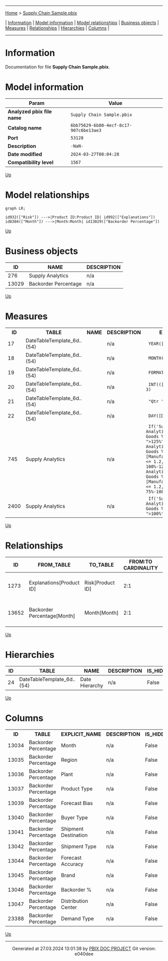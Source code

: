----

[Home](./index.md) > [Supply Chain Sample.pbix](Supply%20Chain%20Sample.pbix_dmv.md)

| [Information](#information) | [Model information](#model-information) | [Model relationships](#model-relationships) | [Business objects](#business-objects) | [Measures](#measures) | [Relationships](#relationships) | [Hierarchies](#hierarchies) | [Columns](#columns) |

----

# Information

Documentation for file **Supply Chain Sample.pbix**.

# Model information


| Param  | Value  |
|---|---|
| **Analyzed pbix file name** | `Supply Chain Sample.pbix` | 
| **Catalog name** | `6bb75629-6b80-4ecf-8c17-907c6be13ae3` | 
| **Port** | `53128`|
| **Description** | `-NaN-` | 
| **Date modified** | `2024-03-27T08:04:28` | 
| **Compatibility level** | `1567` | 



[Up](#information)

# Model relationships

```mermaid
graph LR;

id932(["Risk"]) --->|Product ID:Product ID| id992(["Explanations"])
id8304(["Month"]) --->|Month:Month| id13029(["Backorder Percentage"])
```



[Up](#information)

# Business objects

| ID | NAME | DESCRIPTION | 
|----|------|-------------|
| 276 | Supply Analytics | n/a |
| 13029 | Backorder Percentage | n/a |


[Up](#information)

# Measures


<table>
    <tr>
        <th> ID </th><th> TABLE </th><th> NAME </th><th> DESCRIPTION </th><th> EXPRESSION </th><th> IS_HIDDEN </th><th> STATE </th>
    </tr>
<tr>
        <td> 17 </td><td> DateTableTemplate_6d..(54) </td><td>  </td><td> n/a </td><td> <code> YEAR([Date]) </code></td><td> True </td><td>  1 </td> 
    </tr>
<tr>
        <td> 18 </td><td> DateTableTemplate_6d..(54) </td><td>  </td><td> n/a </td><td> <code> MONTH([Date]) </code></td><td> True </td><td>  1 </td> 
    </tr>
<tr>
        <td> 19 </td><td> DateTableTemplate_6d..(54) </td><td>  </td><td> n/a </td><td> <code> FORMAT([Date], "MMMM") </code></td><td> True </td><td>  1 </td> 
    </tr>
<tr>
        <td> 20 </td><td> DateTableTemplate_6d..(54) </td><td>  </td><td> n/a </td><td> <code> INT(([MonthNo] + 2) / 3) </code></td><td> True </td><td>  1 </td> 
    </tr>
<tr>
        <td> 21 </td><td> DateTableTemplate_6d..(54) </td><td>  </td><td> n/a </td><td> <code> "Qtr " & [QuarterNo] </code></td><td> True </td><td>  1 </td> 
    </tr>
<tr>
        <td> 22 </td><td> DateTableTemplate_6d..(54) </td><td>  </td><td> n/a </td><td> <code> DAY([Date]) </code></td><td> True </td><td>  1 </td> 
    </tr>
<tr>
        <td> 745 </td><td> Supply Analytics </td><td>  </td><td> n/a </td><td> <code> If('Supply Analytics'[Manufactured Goods %] <=0.9, ">125%", if('Supply Analytics'[Manufactured Goods %] >0.9 && [Manufactured Goods %] <= 1.2, "Between 100%-125%", if('Supply Analytics'[Manufactured Goods %] > 1.2 && [Manufactured Goods %] <= 1.2, "Between 75%-100%", "<75%"))) </code></td><td> True </td><td>  1 </td> 
    </tr>
<tr>
        <td> 2400 </td><td> Supply Analytics </td><td>  </td><td> n/a </td><td> <code> If('Supply Analytics'[Manufactured Goods %] <=1.1, ">100%", "<70%") </code></td><td> True </td><td>  1 </td> 
    </tr>
</table>


[Up](#information)

# Relationships 


| ID | FROM_TABLE | TO_TABLE | FROM:TO CARDINALITY | NAME | IS_ACTIVE  |
|----|------------|----------|---------------------|------|------------|
| 1273 | Explanations[Product ID] | Risk[Product ID] | 2:1 | f1f4dec2-922f-4ec6-8dc1-49554a10a01c | True |
| 13652 | Backorder Percentage[Month] | Month[Month] | 2:1 | 9ed0ec75-78b2-4f82-bffb-1dce5fda3499 | True |


[Up](#information)

# Hierarchies 



| ID | TABLE | NAME | DESCRIPTION  | IS_HIDDEN | 
|----|----------|------|--------------|-----------|
| 24 |DateTableTemplate_6d..(54) | Date Hierarchy | n/a | False | 


[Up](#information)

# Columns 


<table>
    <tr>
        <th> ID </th><th> TABLE </th><th> EXPLICIT_NAME </th><th> DESCRIPTION </th><th> IS_HIDDEN </th><th> EXPRESSION </th>
    </tr>
<tr>
        <td> 13034 </td><td> Backorder Percentage </td><td> Month </td><td> n/a </td><td> False </td><td><code> n/a </code></td>
    </tr>

<tr>
        <td> 13035 </td><td> Backorder Percentage </td><td> Region </td><td> n/a </td><td> False </td><td><code> n/a </code></td>
    </tr>

<tr>
        <td> 13036 </td><td> Backorder Percentage </td><td> Plant </td><td> n/a </td><td> False </td><td><code> n/a </code></td>
    </tr>

<tr>
        <td> 13037 </td><td> Backorder Percentage </td><td> Product Type </td><td> n/a </td><td> False </td><td><code> n/a </code></td>
    </tr>

<tr>
        <td> 13039 </td><td> Backorder Percentage </td><td> Forecast Bias </td><td> n/a </td><td> False </td><td><code> n/a </code></td>
    </tr>

<tr>
        <td> 13040 </td><td> Backorder Percentage </td><td> Buyer Type </td><td> n/a </td><td> False </td><td><code> n/a </code></td>
    </tr>

<tr>
        <td> 13041 </td><td> Backorder Percentage </td><td> Shipment Destination </td><td> n/a </td><td> False </td><td><code> n/a </code></td>
    </tr>

<tr>
        <td> 13042 </td><td> Backorder Percentage </td><td> Shipment Type </td><td> n/a </td><td> False </td><td><code> n/a </code></td>
    </tr>

<tr>
        <td> 13044 </td><td> Backorder Percentage </td><td> Forecast Accuracy </td><td> n/a </td><td> False </td><td><code> n/a </code></td>
    </tr>

<tr>
        <td> 13045 </td><td> Backorder Percentage </td><td> Brand </td><td> n/a </td><td> False </td><td><code> n/a </code></td>
    </tr>

<tr>
        <td> 13046 </td><td> Backorder Percentage </td><td> Backorder % </td><td> n/a </td><td> False </td><td><code> n/a </code></td>
    </tr>

<tr>
        <td> 13047 </td><td> Backorder Percentage </td><td> Distribution Center </td><td> n/a </td><td> False </td><td><code> n/a </code></td>
    </tr>

<tr>
        <td> 23388 </td><td> Backorder Percentage </td><td> Demand Type </td><td> n/a </td><td> False </td><td><code> n/a </code></td>
    </tr>

</table>



[Up](#information)


----
<p align="center">
Generated at 27.03.2024 13:01:38 by <a href='https://github.com/dop12/pbix_doc'>PBIX DOC PROJECT</a> Git version: e040dee
</p>